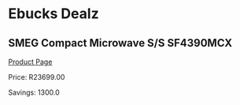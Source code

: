 
# Ebucks Dealz
## SMEG Compact Microwave S/S SF4390MCX
[Product Page](https://www.ebucks.com/web/shop/productSelected.do?prodId=911766725&catId=1196429345)

Price: R23699.00

Savings: 1300.0


	